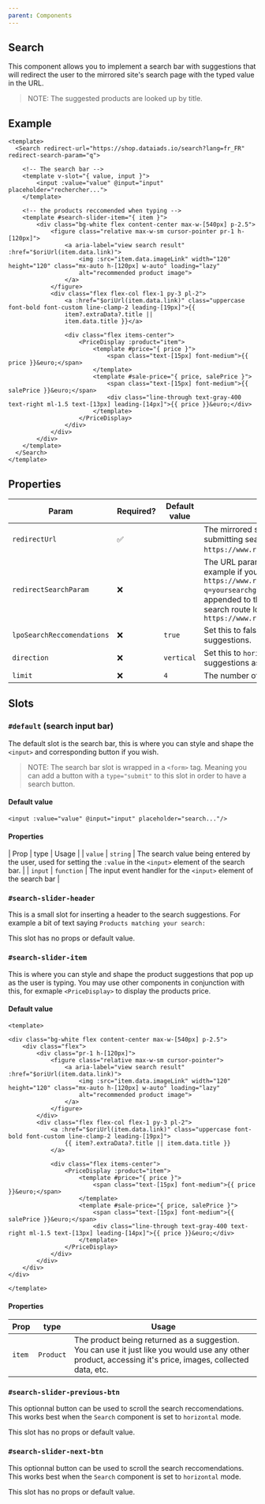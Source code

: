 ```yaml
---
parent: Components
---
```


## Search

This component allows you to implement a search bar with suggestions that will redirect the user to the mirrored site's search page with the typed value in the URL.

> NOTE: The suggested products are looked up by title.


## Example
``` vue
<template>
  <Search redirect-url="https://shop.dataiads.io/search?lang=fr_FR" redirect-search-param="q">
    
    <!-- The search bar -->
    <template v-slot="{ value, input }">
        <input :value="value" @input="input" placeholder="rechercher...">
    </template>

    <!-- the products reccomended when typing -->
    <template #search-slider-item="{ item }">
        <div class="bg-white flex content-center max-w-[540px] p-2.5">
            <figure class="relative max-w-sm cursor-pointer pr-1 h-[120px]">
                <a aria-label="view search result" :href="$oriUrl(item.data.link)">
                    <img :src="item.data.imageLink" width="120" height="120" class="mx-auto h-[120px] w-auto" loading="lazy"
                    alt="recommended product image">
                </a>
            </figure>
            <div class="flex flex-col flex-1 py-3 pl-2">
                <a :href="$oriUrl(item.data.link)" class="uppercase font-bold font-custom line-clamp-2 leading-[19px]">{{
                item?.extraData?.title ||
                item.data.title }}</a>

                <div class="flex items-center">
                    <PriceDisplay :product="item">
                        <template #price="{ price }">
                            <span class="text-[15px] font-medium">{{ price }}&euro;</span>
                        </template>
                        <template #sale-price="{ price, salePrice }">
                            <span class="text-[15px] font-medium">{{ salePrice }}&euro;</span>
                            <div class="line-through text-gray-400 text-right ml-1.5 text-[13px] leading-[14px]">{{ price }}&euro;</div>
                        </template>
                    </PriceDisplay>
                </div>
            </div>
        </div>
    </template>
  </Search>
</template>
```


## Properties

| Param | Required? | Default value | Usage |
| --- | --- | --- | --- |
| `redirectUrl` | ✅ | | The mirrored site's search URL to redirect to when submitting search. For example `https://www.randomshop.com/search`. |
| `redirectSearchParam` | ❌ | | The URL param to use when submitting your search. For example if you set `q` submitting search will go to `https://www.randomshop.com/search?q=yoursearchgoeshere`. If left empty, the search will be appended to the URL, for example if the mirrored site's search route looks like `https://www.randomshop.com/search/yoursearchgoeshere` |
| `lpoSearchReccomendations` | ❌ | `true` | Set this to false if you want to disable search suggestions. |
| `direction` | ❌ | `vertical` | Set this to `horizontal` if you want to display search suggestions as a left to right slider. |
| `limit` | ❌ | `4` | The number of search suggestions to get. |

## Slots

### `#default` (search input bar)

The default slot is the search bar, this is where you can style and shape the `<input>` and corresponding button if you wish.

> NOTE: The search bar slot is wrapped in a `<form>` tag. Meaning you can add a button with a `type="submit"` to this slot in order to have a search button.

#### Default value
``` vue
<input :value="value" @input="input" placeholder="search..."/>
```

#### Properties

| Prop | type | Usage |
| `value` | `string` | The search value being entered by the user, used for setting the `:value` in the `<input>` element of the search bar. |
| `input` | `function` | The input event handler for the `<input>` element of the search bar |

### `#search-slider-header`

This is a small slot for inserting a header to the search suggestions.
For example a bit of text saying `Products matching your search:`

This slot has no props or default value.

### `#search-slider-item`

This is where you can style and shape the product suggestions that pop up as the user is typing.
You may use other components in conjunction with this, for exmaple `<PriceDisplay>` to display the products price.

#### Default value
```vue
<template>

<div class="bg-white flex content-center max-w-[540px] p-2.5">
    <div class="flex">
        <div class="pr-1 h-[120px]">
            <figure class="relative max-w-sm cursor-pointer">
                <a aria-label="view search result" :href="$oriUrl(item.data.link)">
                    <img :src="item.data.imageLink" width="120" height="120" class="mx-auto h-[120px] w-auto" loading="lazy"
                    alt="recommended product image">
                </a>
            </figure>
        </div>
        <div class="flex flex-col flex-1 py-3 pl-2">
            <a :href="$oriUrl(item.data.link)" class="uppercase font-bold font-custom line-clamp-2 leading-[19px]">
                {{ item?.extraData?.title || item.data.title }}
            </a>

            <div class="flex items-center">
                <PriceDisplay :product="item">
                    <template #price="{ price }">
                        <span class="text-[15px] font-medium">{{ price }}&euro;</span>
                    </template>
                    <template #sale-price="{ price, salePrice }">
                        <span class="text-[15px] font-medium">{{ salePrice }}&euro;</span>
                        <div class="line-through text-gray-400 text-right ml-1.5 text-[13px] leading-[14px]">{{ price }}&euro;</div>
                    </template>
                </PriceDisplay>
            </div>
        </div>
    </div>
</div>

</template>
```

#### Properties

| Prop | type | Usage |
| --- | --- | --- |
| `item` | `Product` | The product being returned as a suggestion. You can use it just like you would use any other product, accessing it's price, images, collected data, etc. |

### `#search-slider-previous-btn`

This optionnal button can be used to scroll the search reccomendations.
This works best when the `Search` component is set to `horizontal` mode.

This slot has no props or default value.

### `#search-slider-next-btn`

This optionnal button can be used to scroll the search reccomendations.
This works best when the `Search` component is set to `horizontal` mode.

This slot has no props or default value.
